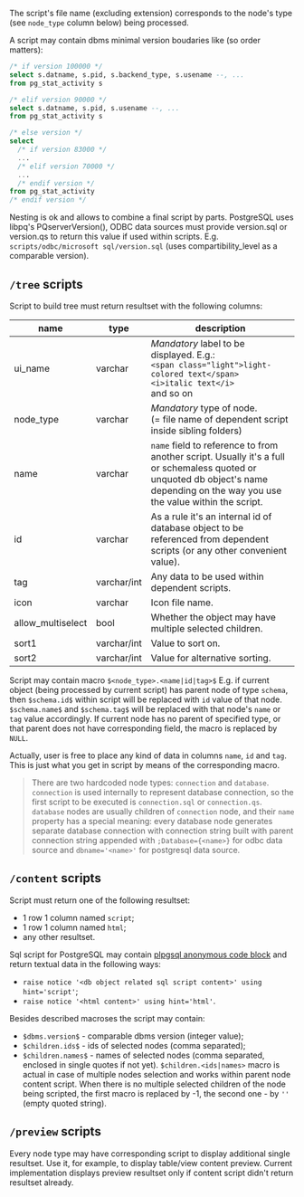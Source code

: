 The script's file name (excluding extension) corresponds to the node's type (see `node_type` column below) being processed.

A script may contain dbms minimal version boudaries like (so order matters):
```sql
/* if version 100000 */
select s.datname, s.pid, s.backend_type, s.usename --, ...
from pg_stat_activity s

/* elif version 90000 */
select s.datname, s.pid, s.usename --, ...
from pg_stat_activity s

/* else version */
select
  /* if version 83000 */
  ...
  /* elif version 70000 */
  ...
  /* endif version */
from pg_stat_activity
/* endif version */
```
Nesting is ok and allows to combine a final script by parts. PostgreSQL uses libpq's PQserverVersion(), ODBC data sources must provide version.sql or version.qs to return this value if used within scripts. E.g. `scripts/odbc/microsoft sql/version.sql` (uses compartibility_level as a comparable version).

## `/tree` scripts

Script to build tree must return resultset with the following columns:

|name|type|description|
|--|--|--|
|ui_name|varchar|*Mandatory* label to be displayed. E.g.:<br/>`<span class="light">light-colored text</span>`<br/>`<i>italic text</i>`<br/>and so on|
|node_type|varchar|*Mandatory* type of node.<br/>(= file name of dependent script inside sibling folders)|
|name|varchar|`name` field to reference to from another script. Usually it's a full or schemaless quoted or unquoted db object's name depending on the way you use the value within the script.|
|id|varchar|As a rule it's an internal id of database object to be referenced from dependent scripts (or any other convenient value).|
|tag|varchar/int|Any data to be used within dependent scripts.|
|icon|varchar|Icon file name.|
|allow_multiselect|bool|Whether the object may have multiple selected children.|
|sort1|varchar/int|Value to sort on.|
|sort2|varchar/int|Value for alternative sorting.|

Script may contain macro `$<node_type>.<name|id|tag>$` E.g. if current object (being processed by current script) has parent node of type `schema`, then `$schema.id$` within script will be replaced with `id`
value of that node. `$schema.name$` and `$schema.tag$` will be replaced with that node's `name` or `tag` value accordingly. If current node has no parent of specified type, or that parent does not have corresponding field, the macro is replaced by `NULL`.

Actually, user is free to place any kind of data in columns `name`, `id` and `tag`. This is just what you get in script by means of the corresponding macro.

>There are two hardcoded node types: `connection` and `database`. `connection` is used internally to represent database connection, so the first script to be executed is `connection.sql` or `connection.qs`. `database` nodes are usually children of `connection` node, and their `name` property has a special meaning: every database node generates separate database connection with connection string built with parent connection string appended with `;Database={<name>}` for odbc data source and `dbname='<name>'` for postgresql data source.

## `/content` scripts
Script must return one of the following resultset:
- 1 row 1 column named `script`;
- 1 row 1 column named `html`;
- any other resultset.

Sql script for PostgreSQL may contain [plpgsql anonymous code block](https://github.com/parihaaraka/sqt/blob/master/scripts/postgres/content/table.sql) and return textual data in the following ways: 
- `raise notice '<db object related sql script content>' using hint='script'`;
- `raise notice '<html content>' using hint='html'`.


Besides described macroses the script may contain:
* `$dbms.version$` - comparable dbms version (integer value);
* `$children.ids$` - ids of selected nodes (comma separated);
* `$children.names$` - names of selected nodes (comma separated, enclosed in single quotes if not yet). 
`$children.<ids|names>` macro is actual in case of multiple nodes selection and works within parent node content script. When there is no multiple selected children of the node being scripted, the first macro is replaced by -1, the second one - by `''` (empty quoted string).

## `/preview` scripts
Every node type may have corresponding script to display additional single resultset. Use it, for example, to display table/view content preview. Current implementation displays preview resultset only if content script didn't return resultset already.
